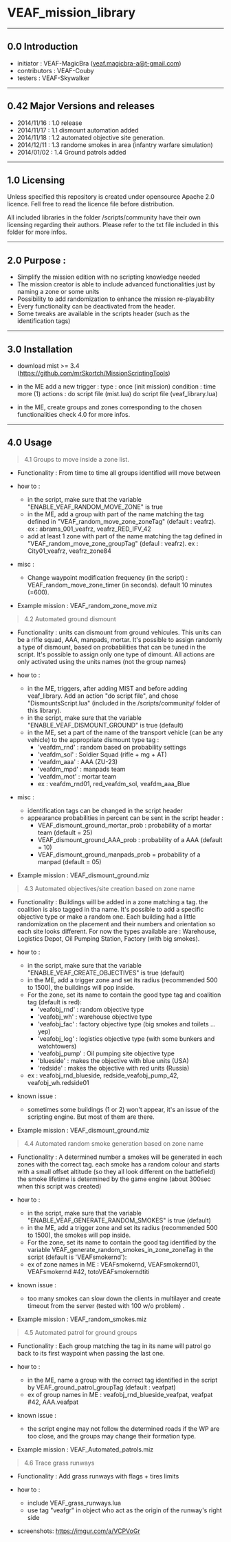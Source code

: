 VEAF_mission_library
====================


-----------------------------
0.0 Introduction
-----------------------------
- initiator    : VEAF-MagicBra (veaf.magicbra-a@t-gmail.com)
- contributors : VEAF-Couby
- testers      : VEAF-Skywalker


-----------------------------
0.42 Major Versions and releases
-----------------------------
- 2014/11/16 : 1.0 release
- 2014/11/17 : 1.1 dismount automation added
- 2014/11/18 : 1.2 automated objective site generation.
- 2014/12/11 : 1.3 randome smokes in area (infantry warfare simulation)
- 2014/01/02 : 1.4 Ground patrols added

-----------------------------
1.0 Licensing
-----------------------------
Unless specified this repository is created under opensource Apache 2.0 licence.
Fell free to read the licence file before distribution. 

All included libraries in the folder /scripts/community have their own licensing regarding their authors.
Please refer to the txt file included in this folder for more infos. 

----------------------------
2.0 Purpose : 
-----------------------------
- Simplify the mission edition with no scripting knowledge needed
- The mission creator is able to include advanced functionalities just by naming a zone or some units
- Possibility to add randomization to enhance the mission re-playability 
- Every functionality can be deactivated from the header.
- Some tweaks are available in the scripts header (such as the identification tags)

-----------------------------
3.0 Installation 
-----------------------------

- download mist >= 3.4 (https://github.com/mrSkortch/MissionScriptingTools)
- in the ME add a new trigger :
  type : once (init mission)
  condition : time more (1) 
  actions :
      do script file (mist.lua)
      do script file (veaf_library.lua)
      
- in the ME, create groups and zones corresponding to the chosen functionalities
  check 4.0 for more infos.

-----------------------------
4.0 Usage
-----------------------------

> 4.1 Groups to move inside a zone list.

- Functionality : 
  From time to time all groups identified will move between

- how to :
  - in the script, make sure that the variable "ENABLE_VEAF_RANDOM_MOVE_ZONE" is true
  - in the ME, add a group with part of the name matching the tag defined in "VEAF_random_move_zone_zoneTag" (default : veafrz).
    ex : abrams_001_veafrz, veafrz_RED_IFV_42
  - add at least 1 zone with part of the name matching the tag defined in "VEAF_random_move_zone_groupTag" (defaul : veafrz).
   ex : City01_veafrz, veafrz_zone84

- misc : 
  - Change waypoint modification frequency (in the script) : VEAF_random_move_zone_timer (in seconds). default 10 minutes (=600).
 
- Example mission : VEAF_random_zone_move.miz
   
> 4.2 Automated ground dismount

- Functionality : 
  units can dismount from ground vehicules. This units can be a rifle squad, AAA, manpads, mortar.
  It's possible to assign randomly a type of dismount, based on probabilities that can be tuned in the script.
  It's possible to assign only one type of dimount.
  All actions are only activated using the units names (not the group names)

- how to :
  - in the ME, triggers, after adding MIST and before adding veaf_library. Add an action "do script file", and chose "DismountsScript.lua" (included in the /scripts/community/ folder of this library).
  - in the script, make sure that the variable "ENABLE_VEAF_DISMOUNT_GROUND" is true (default)
  - in the ME, set a part of the name of the transport vehicle (can be any vehicle) to the appropriate dismount type tag : 
    - 'veafdm_rnd' : random based on probability settings
    - 'veafdm_sol' : Soldier Squad (rifle + mg + AT)
    - 'veafdm_aaa' : AAA (ZU-23)
    - 'veafdm_mpd' : manpads team
    - 'veafdm_mot' : mortar team
    - ex : veafdm_rnd01, red_veafdm_sol, veafdm_aaa_Blue
  
- misc : 
  - identification tags can be changed in the script header
  - appearance probabilities in percent can be sent in the script header :
    - VEAF_dismount_ground_mortar_prob : probability of a mortar team (default = 25)
    - VEAF_dismount_ground_AAA_prob : probability of a AAA (default = 10)
    - VEAF_dismount_ground_manpads_prob = probability of a manpad (default = 05)

- Example mission : VEAF_dismount_ground.miz

  
> 4.3 Automated objectives/site creation based on zone name

- Functionality : 
  Buildings will be added in a zone matching a tag. the coalition is also tagged in tha name.
  It's possible to add a specific objective type or make a random one.
  Each building had a little randomization on the placement and their numbers and orientation so each site looks different.
  For now the types available are : Warehouse, Logistics Depot, Oil Pumping Station, Factory (with big smokes).

- how to :
	- in the script, make sure that the variable "ENABLE_VEAF_CREATE_OBJECTIVES" is true (default)
    - in the ME, add a trigger zone and set its radius (recommended 500 to 1500), the buildings will pop inside.
    - For the zone, set its name to contain the good type tag and coalition tag (default is red):
		- 'veafobj_rnd' : random objective type
		- 'veafobj_wh' : warehouse objective type 
		- 'veafobj_fac' : factory objective type (big smokes and toilets ... yep)
		- 'veafobj_log' : logistics objective type (with some bunkers and watchtowers)
		- 'veafobj_pump' : Oil pumping site objective type
		- 'blueside' : makes the objective with blue units (USA)
		- 'redside' : makes the objective with red units (Russia)
    - ex : veafobj_rnd_blueside, redside_veafobj_pump_42, veafobj_wh.redside01
  
- known issue : 
	- sometimes some buildings (1 or 2) won't appear, it's an issue of the scripting engine. But most of them are there. 

- Example mission : VEAF_dismount_ground.miz


> 4.4 Automated random smoke generation based on zone name

- Functionality : 
  A determined number a smokes will be generated in each zones with the correct tag. 
  each smoke has a random colour and starts with a small offset altitude (so they all look different on the battlefield) 
  the smoke lifetime is determined by the game engine (about 300sec when this script was created)

- how to :
	- in the script, make sure that the variable "ENABLE_VEAF_GENERATE_RANDOM_SMOKES" is true (default)
    - in the ME, add a trigger zone and set its radius (recommended 500 to 1500), the smokes will pop inside.
    - For the zone, set its name to contain the good tag identified by the variable VEAF_generate_random_smokes_in_zone_zoneTag in the script (default is 'VEAFsmokernd'):
    - ex of zone names in ME : VEAFsmokernd, VEAFsmokernd01, VEAFsmokernd #42, totoVEAFsmokerndtiti
  
- known issue : 
	- too many smokes can slow down the clients in multilayer and create timeout from the server (tested with 100 w/o problem) .

- Example mission : VEAF_random_smokes.miz


> 4.5 Automated patrol for ground groups 

- Functionality : 
  Each group matching the tag in its name will patrol go back to its first waypoint when passing the last one. 

- how to :
    - in the ME, name a group with the correct tag identified in the script by VEAF_ground_patrol_groupTag (default : veafpat)
    - ex of group names in ME : veafobj_rnd_blueside_veafpat, veafpat #42, AAA.veafpat
  
- known issue : 
	- the script engine may not follow the determined roads if the WP are too close, and the groups may change their formation type.

- Example mission : VEAF_Automated_patrols.miz

> 4.6 Trace grass runways

- Functionality : 
  Add grass runways with flags + tires limits

- how to :
  - include VEAF_grass_runways.lua
  - use tag "veafgr" in object who act as the origin of the runway's right side

- screenshots: https://imgur.com/a/VCPVoGr
